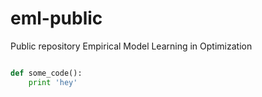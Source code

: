 # eml-public

Public repository Empirical Model Learning in Optimization

```python

def some_code():
    print 'hey'
```
